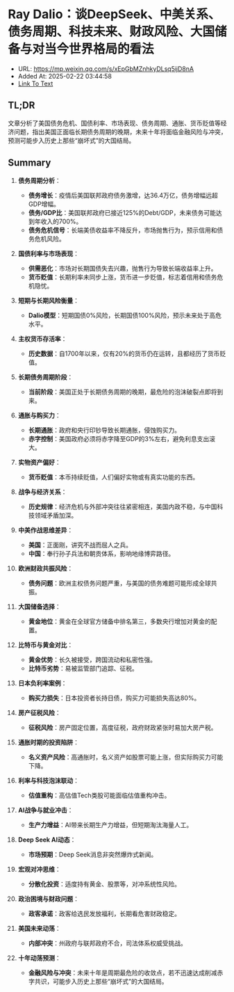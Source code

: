 # Ray Dalio：谈DeepSeek、中美关系、债务周期、科技未来、财政风险、大国储备与对当今世界格局的看法
- URL: https://mp.weixin.qq.com/s/xEpGbMZnhkyDLsq5ijD8nA
- Added At: 2025-02-22 03:44:58
- [Link To Text](2025-02-22-ray-dalio：谈deepseek、中美关系、债务周期、科技未来、财政风险、大国储备与对当今世界格局的看法_raw.md)

## TL;DR
文章分析了美国债务危机、国债利率、市场表现、债务周期、通胀、货币贬值等经济问题，指出美国正面临长期债务周期的晚期，未来十年将面临金融风险与冲突，预测可能步入历史上那些“崩坏式”的大国结局。

## Summary
1. **债务周期分析**：
   - **债务增长**：疫情后美国联邦政府债务激增，达36.4万亿，债务增幅远超GDP增幅。
   - **债务/GDP比**：美国联邦政府已接近125%的Debt/GDP，未来债务可能达到年收入的700%。
   - **债务危机信号**：长端美债收益率不降反升，市场抛售行为，预示信用和债务危机风险。

2. **国债利率与市场表现**：
   - **供需恶化**：市场对长期国债失去兴趣，抛售行为导致长端收益率上升。
   - **货币贬值**：长期利率未同步上涨，货币进一步贬值，标志着信用和债务危机隐忧。

3. **短期与长期风险衡量**：
   - **Dalio模型**：短期国债0%风险，长期国债100%风险，预示未来处于高危水平。

4. **主权货币存活率**：
   - **历史数据**：自1700年以来，仅有20%的货币仍在运转，且都经历了货币贬值。

5. **长期债务周期阶段**：
   - **当前阶段**：美国正处于长期债务周期的晚期，最危险的泡沫破裂点即将到来。

6. **通胀与购买力**：
   - **长期通胀**：政府和央行印钞导致长期通胀，侵蚀购买力。
   - **赤字控制**：美国政府必须将赤字降至GDP的3%左右，避免利息支出滚大。

7. **实物资产偏好**：
   - **货币贬值**：本币持续贬值，人们偏好实物或有真实功能的东西。

8. **战争与经济关系**：
   - **历史规律**：经济危机与外部冲突往往紧密相连，美国内政不稳，与中国科技领域矛盾加深。

9. **中美作战思维差异**：
   - **美国**：正面刚，讲究不战而屈人之兵。
   - **中国**：奉行孙子兵法和朝贡体系，影响地缘博弈路径。

10. **欧洲财政共振风险**：
    - **债务问题**：欧洲主权债务问题严重，与美国的债务难题可能形成全球共振。

11. **大国储备选择**：
    - **黄金地位**：黄金在全球官方储备中排名第三，多数央行增加对黄金的配置。

12. **比特币与黄金对比**：
    - **黄金优势**：长久被接受，跨国流动和私密性强。
    - **比特币劣势**：易被监管部门追踪、征税。

13. **日本负利率案例**：
    - **购买力损失**：日本投资者长持日债，购买力可能损失高达80%。

14. **房产征税风险**：
    - **征税风险**：房产固定位置，高度征税，政府财政紧张时易加大房产税。

15. **通胀时期的投资陷阱**：
    - **名义资产风险**：高通胀时，名义资产如股票可能上涨，但实际购买力可能下降。

16. **利率与科技泡沫联动**：
    - **估值重构**：高估值Tech类股可能面临估值重构冲击。

17. **AI战争与就业冲击**：
    - **生产力增益**：AI带来长期生产力增益，但短期淘汰海量人工。

18. **Deep Seek AI动态**：
    - **市场预期**：Deep Seek消息非突然爆炸式新闻。

19. **宏观对冲思维**：
    - **分散化投资**：适度持有黄金、股票等，对冲系统性风险。

20. **政治困境与财政问题**：
    - **政客承诺**：政客给选民发放福利，长期看危害财政稳定。

21. **美国未来动荡**：
    - **内部冲突**：州政府与联邦政府不合，司法体系权威受挑战。

22. **十年动荡预测**：
    - **金融风险与冲突**：未来十年是周期最危险的收敛点，若不迅速达成削减赤字共识，可能步入历史上那些“崩坏式”的大国结局。
